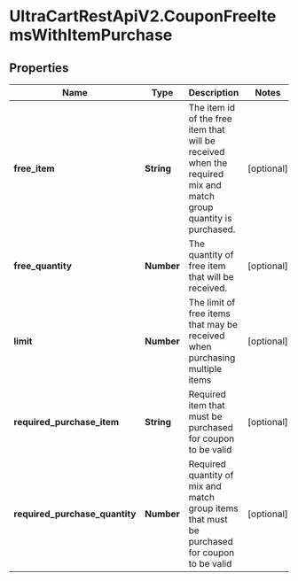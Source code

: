 # UltraCartRestApiV2.CouponFreeItemsWithItemPurchase

## Properties

Name | Type | Description | Notes
------------ | ------------- | ------------- | -------------
**free_item** | **String** | The item id of the free item that will be received when the required mix and match group quantity is purchased. | [optional] 
**free_quantity** | **Number** | The quantity of free item that will be received. | [optional] 
**limit** | **Number** | The limit of free items that may be received when purchasing multiple items | [optional] 
**required_purchase_item** | **String** | Required item that must be purchased for coupon to be valid | [optional] 
**required_purchase_quantity** | **Number** | Required quantity of mix and match group items that must be purchased for coupon to be valid | [optional] 


